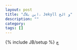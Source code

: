 ```yaml
---
layout: post
title: "این بلاگ، Jekyll و الخ"
description: ""
category: 
tags: []
---
```

{% include JB/setup %}
چ